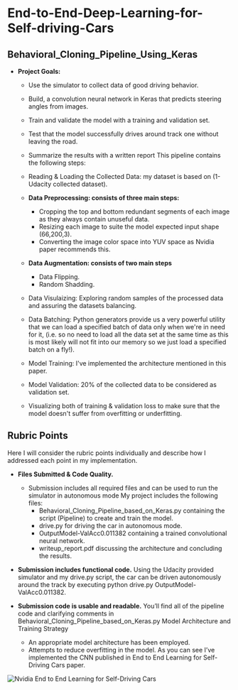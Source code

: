 # End-to-End-Deep-Learning-for-Self-driving-Cars

## Behavioral_Cloning_Pipeline_Using_Keras

- **Project Goals:**
  - Use the simulator to collect data of good driving behavior.
  - Build, a convolution neural network in Keras that predicts steering angles from images.
  - Train and validate the model with a training and validation set.
  - Test that the model successfully drives around track one without leaving the road.
  - Summarize the results with a written report This pipeline contains the following steps:
  - Reading & Loading the Collected Data: my dataset is based on (1- Udacity collected dataset).
  
  - **Data Preprocessing: consists of three main steps:** 
    - Cropping the top and bottom redundant segments of each image as they always contain unuseful data.
    - Resizing each image to suite the model expected input shape (66,200,3).
    - Converting the image color space into YUV space as Nvidia paper recommends this.
    
  - **Data Augmentation: consists of two main steps** 
    - Data Flipping. 
    - Random Shadding. 
     
  - Data Visulaizing: Exploring random samples of the processed data and assuring the datasets balancing. 
  - Data Batching: Python generators provide us a very powerful utility that we can load a specified batch of data only when we're in need 
  for it, (i.e. so no need to load all the data set at the same time as this is most likely will not fit into our memory so we just load 
  a specified batch on a fly!). 
  - Model Training: I've implemented the architecture mentioned in this paper. 
  - Model Validation: 20% of the collected data to be considered as validation set. 
  - Visualizing both of training & validation loss to make sure that the model doesn't suffer from overfitting or underfitting.
  
##  Rubric Points
Here I will consider the rubric points individually and describe how I addressed each point in my implementation.

- **Files Submitted & Code Quality.**
  - Submission includes all required files and can be used to run the simulator in autonomous mode
My project includes the following files:
    - Behavioral_Cloning_Pipeline_based_on_Keras.py containing the script (Pipeline) to create and train the model.
    - drive.py for driving the car in autonomous mode.
    - OutputModel-ValAcc0.011382 containing a trained convolutional neural network.
    - writeup_report.pdf discussing the architecture and concluding the results.
 
- **Submission includes functional code.**
Using the Udacity provided simulator and my drive.py script, the car can be driven autonomously around the track by executing python drive.py OutputModel-ValAcc0.011382.

- **Submission code is usable and readable.**
You’ll find all of the pipeline code and clarifying comments in
Behavioral_Cloning_Pipeline_based_on_Keras.py
Model Architecture and Training Strategy
  - An appropriate model architecture has been employed.
  - Attempts to reduce overfitting in the model.
As you can see I’ve implemented the CNN published in End to End Learning for Self-Driving Cars paper.

![Nvidia End to End Learning for Self-Driving Cars](./../../RubricPhotos/1.png?raw=true "")
